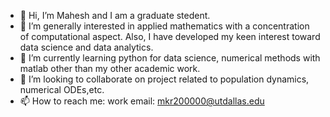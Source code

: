 - 👋 Hi, I’m Mahesh and I am a graduate stedent.
- 👀 I’m generally interested in applied mathematics with a concentration of computational aspect. Also, I have developed my keen interest toward data science and data analytics.
- 🌱 I’m currently learning python for data science, numerical methods with matlab other than my other academic work.
- 💞️ I’m looking to collaborate on project related to population dynamics, numerical ODEs,etc.
- 📫 How to reach me: work email: mkr200000@utdallas.edu

<!---
MaheshRanDe/MaheshRanDe is a ✨ special ✨ repository because its `README.md` (this file) appears on your GitHub profile.
You can click the Preview link to take a look at your changes.
--->

